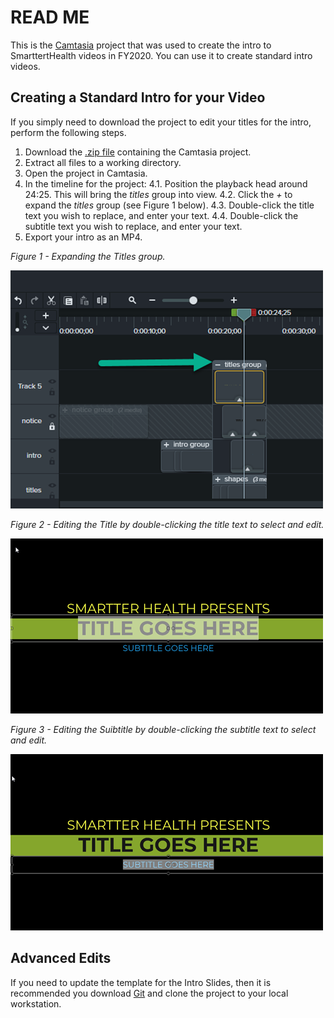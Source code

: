 # READ ME

This is the [Camtasia](https://www.techsmith.com/video-editor.html) project that was used to create the intro to SmarttertHealth videos in FY2020. You can use it to create standard intro videos.

## Creating a Standard Intro for your Video

If you simply need to download the project to edit your titles for the intro, perform the following steps.

1. Download the [.zip file](https://github.com/SmartterHealth/camtasia-smartter-health-intro/archive/master.zip) containing the Camtasia project.
2. Extract all files to a working directory.
3. Open the project in Camtasia.
4. In the timeline for the project:
    4.1. Position the playback head around 24:25. This will bring the *titles* group into view.
    4.2. Click the *+* to expand the *titles* group (see Figure 1 below).
    4.3. Double-click the title text you wish to replace, and enter your text.
    4.4. Double-click the subtitle text you wish to replace, and enter your text.
5. Export your intro as an MP4.

*Figure 1 - Expanding the Titles group.*

![Click the *+* to expand the *titles* group](./images/titles_group.png)

*Figure 2 - Editing the Title by double-clicking the *title* text to select and edit.*

![Double-click the *title* text to select and edit.*](./images/title.png)

*Figure 3 - Editing the Suibtitle by double-clicking the *subtitle* text to select and edit.*

![Double-click the *subtitle* text to select and edit.*](./images/subtitle.png)

## Advanced Edits

If you need to update the template for the Intro Slides, then it is recommended you download [Git](https://git-scm.com/downloads) and clone the project to your local workstation.